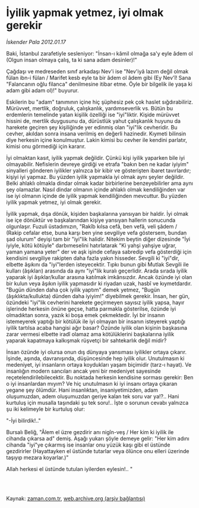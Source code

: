# İyilik yapmak yetmez, iyi olmak gerekir

*İskender Pala 2012.01.17*

<td class="columnist-detail">
<p>Baki, İstanbul zarafetiyle sesleniyor: "İnsan-ı kâmil olmağa sa'y eyle âdem ol (Olgun insan olmaya çalış, ta ki sana adam desinler)!"</p>
<p>
<div id="haberMetinDiv">
<p> Çağdaşı ve medreseden sınıf arkadaşı Nev'i ise "Nev'iyâ lazım değil olmak fülan ibn-i fülan / Marifet kesb eyle ta bir âdem ol âdem gibi (Ey Nev'î! Sana "Falancanın oğlu filanca" denilmesine itibar etme. Öyle bir bilgelik ile yaşa ki adam gibi adam ol)!" buyurur.
<p>Eskilerin bu "adam" tanımının içine hiç şüphesiz pek çok haslet sığdırabiliriz. Mürüvvet, mertlik, doğruluk, çalışkanlık, yardımseverlik vs. Bütün bu erdemlerin temelinde yatan kişilik özelliği ise "iyi"liktir. Kişide mürüvvet hissini de, mertlik duygusunu da, dürüstlük yahut çalışkanlık huyunu da harekete geçiren şey kişiliğinde yer edinmiş olan "iyi"lik cevheridir. Bu cevher, akıldan sonra insana verilmiş en değerli hazinedir. Kıymeti bilinsin diye herkesin içine konulmuştur. Lakin kimisi bu cevher ile kendini parlatır, kimisi onu görmediği için kararır.
<p>İyi olmaktan kasıt, iyilik yapmak değildir. Çünkü kişi iyilik yaparken bile iyi olmayabilir. Nefislerin devreye girdiği ve etrafa "bakın ben ne kadar iyiyim" sinyalleri gönderen iyilikler yalnızca bir kibir ve gösterişten ibaret tavırlardır; kişiyi iyi yapmaz. Bu yüzden iyilik yapmakla iyi olmak aynı şeyler değildir. Belki ahlaklı olmakla dindar olmak kadar birbirlerine benzeyebilirler ama aynı şey olamazlar. Nasıl dindar olmanın içinde ahlaklı olmak kendiliğinden var ise iyi olmanın içinde de iyilik yapmak kendiliğinden mevcuttur. Bu yüzden iyilik yapmak yetmez, iyi olmak gerekir.
<p>İyilik yapmak, dışa dönük, kişiden başkalarına yansıyan bir haldir. İyi olmak ise içe dönüktür ve başkalarından kişiye yansıyan hallerin sonucunda olgunlaşır. Fuzuli üstadımızın, "Rakîb kılsa cefâ, ben vefâ, veli şâdem / (Rakip cefalar etse, buna karşı ben yine sevgiliye vefa göstersem, bundan şad olurum" deyişi tam bir "iyi"lik halidir. Nitekim beytin diğer dizesinde "İyi iyiyle, kötü kötüyle" darbımeselini hatırlatarak "Ki yahşi yahşiye uğrar, yaman yamana yeter" der ve aşk işinde cefaya sabredip vefa gösterdiği için kendisini sevgiliye rakipten daha fazla yakın hisseder. Sevgili ki "iyi"dir, elbette âşıkını da "iyi"lerden isteyecektir. Tıpkı bunun gibi Mutlak Sevgili ile kulları (âşıkları) arasında da aynı "iyi"lik kuralı geçerlidir. Arada sırada iyilik yaparak iyi âşıklar/kullar arasına katılmak imkânsızdır. Ancak özünde iyi olan bir kulun veya âşıkın iyilik yapmasıdır ki riyadan uzak, hasbî ve kıymetdardır. "Bugün dünden daha çok iyilik yaptım" demek yetmez, "Bugün (âşıklıkta/kullukta) dünden daha iyiyim!" diyebilmek gerekir. İnsan, her gün, özündeki "iyi"lik cevherini harekete geçirmeyen sayısız iyilik yapsa, hayır işlerinde herkesin önüne geçse, hatta parmakla gösterilse, özünde iyi olmadıktan sonra, yazık ki boşa emek çekmektedir. İyi bir insanın istemeyerek yaptığı bir kötülük ile iyi olmayan bir insanın isteyerek yaptığı iyilik tartılsa acaba hangisi ağır basar? Özünde iyilik olan kişinin başkasına zarar vermesi elbette iradî olamaz ama kötülüklerini başkalarına iyilik yaparak kapatmaya kalkışmak rüşvetçi bir sahtekarlık değil midir?
<p>İnsan özünde iyi olursa onun dış dünyaya yansıması iyilikler ortaya çıkarır. İşinde, aşında, davranışında, düşüncesinde hep iyilik olur. Unutulmasın ki medeniyet, iyi insanların ortaya koydukları yaşam biçimidir (tarz-ı hayat). Ve insanlığın modern sancıları ancak yeni bir medeniyet sayesinde reçetelendirilebilecektir. Bu noktada herkesin kendisine sorması gerekir: Ben o iyi insanlardan mıyım? Ve hiç unutulmasın ki iyi insanı ortaya çıkaran yegane şey ölümdür. Hani insanlıktan, insaniyetimizden, adam oluşumuzdan, adem oluşumuzdan geriye kalan tek soru var ya!?.. Hani kurtuluş için musalla taşındaki şu tek soru!.. İşte o sorunun cevabı yalnızca şu iki kelimeyle bir kurtuluş olur:
<p>"-İyi bilirdik!.."
<p>Bursalı Beliğ, "Âlem el üzre gezdirir anı nigîn-veş / Her kim ki iyilik ile cihanda çıkarsa ad" demiş. Aşağı yukarı şöyle demeye gelir: "Her kim adını cihanda "iyi"ye çıkarmış ise insanlar onu yüzük kaşı gibi el üstünde gezdirirler (Hayattayken el üstünde tutarlar veya ölünce onu elleri üzerinde taşıyıp mezara koyarlar.)"
<p>Allah herkesi el üstünde tutulan iyilerden eylesin!.. " </p></p></p></p></p></p></p></p></div>
</p>


<p><br>
		 </br></p></td>

Kaynak: [zaman.com.tr](http://zaman.com.tr/yazar.do?yazino=1230568), [web.archive.org (arşiv bağlantısı)](http://web.archive.org/web/20120121024405/http://www.zaman.com.tr:80/yazar.do?yazino=1230568)
